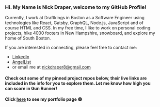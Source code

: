 ### Hi. My Name is Nick Draper, welcome to my GitHub Profile!
Currently, I work at Draftkings in Boston as a Software Engineer using technologies like React, Gatsby, GraphQL, Node.js, JavaScript and of course HTML and CSS. In my free time, I like to work on personal coding projects, hike 4000 footers in New Hampshire, snowboard, and explore my home of South Boston.

If you are interested in connecting, please feel free to contact me:
- [LinkedIn](https://www.linkedin.com/in/nicholas-draper/)
- [AngelList](https://angel.co/u/nicholas-draper-2)
- or email me at nickdraper8@gmail.com

#### Check out some of my pinned project repos below, their live links are included in the info for you to explore them. Let me know how high you can score in Gun Runner!
#### Click [here](https://nickdraper8.github.io/portfolio-page/) to see my portfolio page 😄
